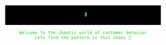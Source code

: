 ![Typing Animation](https://github.com/tpminh4394/tpminh4394/blob/main/intro%20gif.gif)

<div style="color: limegreen; font-family: monospace; text-align: center;">
    Welcome to the chaotic world of customer behavior  
</div>
<div style="color: limegreen; font-family: monospace; text-align: center;">
    Lets find the pattern in this chaos 🚀
</div>

